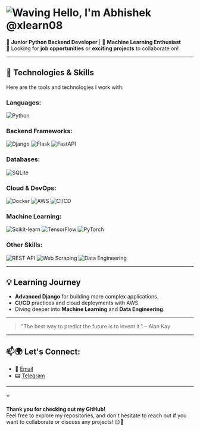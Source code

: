 # ![Waving](https://media.giphy.com/media/xTiTnIU8W5bAeo8y3O/giphy.gif) Hello, I'm Abhishek @xlearn08

🚀 **Junior Python Backend Developer** | 🤖 **Machine Learning Enthusiast**  
💼 Looking for **job opportunities** or **exciting projects** to collaborate on!

---

## 🔧 Technologies & Skills

Here are the tools and technologies I work with:

### **Languages:**
![Python](https://img.shields.io/badge/Python-3776AB?style=for-the-badge&logo=python&logoColor=white)

### **Backend Frameworks:**
![Django](https://img.shields.io/badge/Django-092E20?style=for-the-badge&logo=django&logoColor=white)
![Flask](https://img.shields.io/badge/Flask-000000?style=for-the-badge&logo=flask&logoColor=white)
![FastAPI](https://img.shields.io/badge/FastAPI-009688?style=for-the-badge&logo=fastapi&logoColor=white)

### **Databases:**
![SQLite](https://img.shields.io/badge/SQLite-003B57?style=for-the-badge&logo=sqlite&logoColor=white)

### **Cloud & DevOps:**
![Docker](https://img.shields.io/badge/Docker-2496ED?style=for-the-badge&logo=docker&logoColor=white)
![AWS](https://img.shields.io/badge/AWS-232F3E?style=for-the-badge&logo=amazonaws&logoColor=white)
![CI/CD](https://img.shields.io/badge/CI/CD-0D4B6B?style=for-the-badge&logo=circleci&logoColor=white)

### **Machine Learning:**
![Scikit-learn](https://img.shields.io/badge/Scikit--learn-F7931E?style=for-the-badge&logo=scikit-learn&logoColor=white)
![TensorFlow](https://img.shields.io/badge/TensorFlow-FF6F00?style=for-the-badge&logo=tensorflow&logoColor=white)
![PyTorch](https://img.shields.io/badge/PyTorch-EE4C2C?style=for-the-badge&logo=pytorch&logoColor=white)

### **Other Skills:**
![REST API](https://img.shields.io/badge/REST%20API-25D366?style=for-the-badge&logo=rest&logoColor=white)
![Web Scraping](https://img.shields.io/badge/Web%20Scraping-005C6D?style=for-the-badge&logo=python&logoColor=white)
![Data Engineering](https://img.shields.io/badge/Data%20Engineering-0C6F59?style=for-the-badge&logo=apache&logoColor=white)

---

## 💡 Learning Journey

- **Advanced Django** for building more complex applications.
- **CI/CD** practices and cloud deployments with AWS.
- Diving deeper into **Machine Learning** and **Data Engineering**.


---

> "The best way to predict the future is to invent it." – Alan Kay



---

## 📫🌍 Let's Connect:
- 📧 [Email](mailto:revilabhi@gmail.com)  
- 📟 [Telegram](https://t.me/oohyess99)  


---

⭐ 

**Thank you for checking out my GitHub!**  
Feel free to explore my repositories, and don't hesitate to reach out if you want to collaborate or discuss any projects! 😊🚀

<!---
xlearn08/xlearn08 is a ✨ special ✨ repository because its `README.md` (this file) appears on your GitHub profile.
You can click the Preview link to take a look at your changes.
--->
